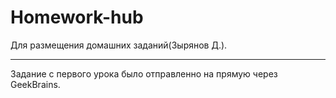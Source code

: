 # Homework-hub
Для размещения домашних заданий(Зырянов Д.).
***
Задание с первого урока было отправленно на прямую через GeekBrains.
